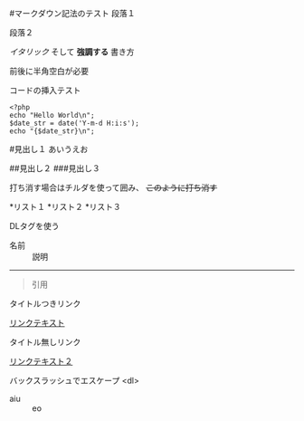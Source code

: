 #マークダウン記法のテスト
段落１

段落２

 *イタリック* そして **強調する** 書き方

前後に半角空白が必要

コードの挿入テスト

```php:test.php
<?php
echo "Hello World\n";
$date_str = date('Y-m-d H:i:s');
echo "{$date_str}\n";
```

#見出し１
あいうえお

##見出し２
###見出し３

打ち消す場合はチルダを使って囲み、 ~~このように打ち消す~~  

*リスト１
*リスト２
*リスト３

DLタグを使う

<dl>
	<dt>名前</dt>
	<dd>説明</dd>
</dl>

----

>引用

タイトルつきリンク

[リンクテキスト](http://www.google.com "タイトル")

タイトル無しリンク

[リンクテキスト２](http://www.google.com)

バックスラッシュでエスケープ
\<dl><dt>aiu</dt><dd>eo</dd></dl>

